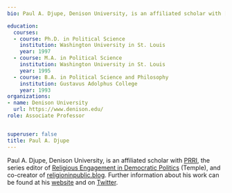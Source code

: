 ```yaml
---
bio: Paul A. Djupe, Denison University, is an affiliated scholar with [PRRI](https://www.prri.org/), the series editor of [Religious Engagement in Democratic Politics](http://tupress.temple.edu/series/S-192) (Temple), and co-creator of [religioninpublic.blog](https://onetwentyseven.blog/). Further information about his work can be found at his [website](http://pauldjupe.com/) and on [Twitter](https://twitter.com/PaulDjupe).

education:
  courses:
  - course: Ph.D. in Political Science
    institution: Washington University in St. Louis
    year: 1997
  - course: M.A. in Political Science
    institution: Washington University in St. Louis
    year: 1995
  - course: B.A. in Political Science and Philosophy
    institution: Gustavus Adolphus College
    year: 1993
organizations:
- name: Denison University
  url: https://www.denison.edu/
role: Associate Professor


superuser: false
title: Paul A. Djupe
---
```


Paul A. Djupe, Denison University, is an affiliated scholar with [PRRI](https://www.prri.org/), the series editor of [Religious Engagement in Democratic Politics](http://tupress.temple.edu/series/S-192) (Temple), and co-creator of [religioninpublic.blog](https://onetwentyseven.blog/). Further information about his work can be found at his [website](http://pauldjupe.com/) and on [Twitter](https://twitter.com/PaulDjupe).


